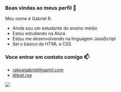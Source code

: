 ### Boas vindas ao meus perfil 💚 

Meu nome é Gabriel R.

- Ainda sou um estudante do ensino médio
- Estou estudando na Alura
- Estou me desenvolvendo na linguagem JasaScript
- Sei o básico de HTML e CSS

### Voce entrar em contato comigo 📫

-  rakoagabriel@gamil.com 
-  [@biel.rxe](https://www.instagram.com/biel.rxe/)

 ![](https://media1.tenor.com/m/lH02DgjJ-zkAAAAC/luffy-one-piece.gif)
 
 
